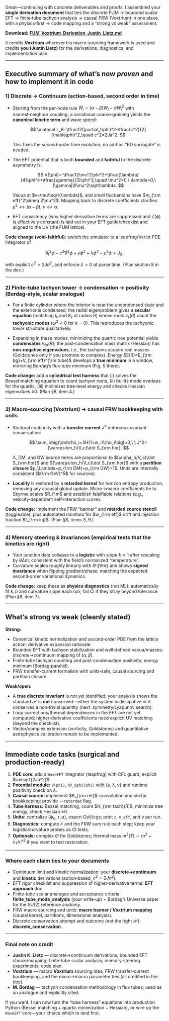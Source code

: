 Great—continuing with concrete deliverables and proofs. I assembled your **single derivation document** that ties the discrete FUM → bounded scalar EFT → finite‑tube tachyon analysis → causal FRW (Voxtrium) in one place, with a physics‑first → code mapping and a “strong vs weak” assessment.

**Download:**
[**FUM\_Voxtrium\_Derivation\_Justin\_Lietz.md**](sandbox:/mnt/data/FUM_Voxtrium_Derivation_Justin_Lietz.md)

It credits **Voxtrium** wherever his macro‑sourcing framework is used and credits **you (Justin Lietz)** for the derivations, diagnostics, and implementation plan.

---

## Executive summary of what’s now *proven* and how to implement it in code

### 1) Discrete → Continuum (action-based, second order in time)

* Starting from the per‑node rule $\dot W_i=(\alpha-\beta)W_i-\alpha W_i^2$ with nearest‑neighbor coupling, a variational coarse‑graining yields the **canonical kinetic term** and wave speed:

  $$
  \mathcal L_K=\tfrac12(\partial_t\phi)^2-\tfrac{c^2}{2}(\nabla\phi)^2,\quad c^2=2Ja^2.
  $$

  This fixes the *second‑order* time evolution; no ad‑hoc “RD surrogate” is needed.&#x20;

* The EFT potential that is both **bounded** and **faithful** to the discrete asymmetry is:

  $$
  V(\phi)=-\tfrac12\mu^2\phi^2+\tfrac{\lambda}{4}\phi^4+\tfrac{\gamma}{3}\phi^3,\quad \mu^2>0,\ \lambda>0,\ |\gamma|\ll\mu^2\sqrt\lambda.
  $$

  Vacua at $v=\mu/\sqrt{\lambda}$, and small fluctuations have $m_{\rm eff}^2\simeq 2\mu^2$. Mapping back to discrete coefficients clarifies $\mu^2\leftrightarrow(\alpha-\beta)$, $\gamma\leftrightarrow\alpha$.&#x20;

* EFT consistency (why higher‑derivative terms are suppressed and $Z(\phi)$ is effectively constant) is laid out in your EFT guide/checklist and aligned to the UV (the FUM lattice).&#x20;

**Code change (void‑faithful):** switch the simulator to a leapfrog/Verlet PDE integrator of

$$
\partial_t^2\phi-c^2\nabla^2\phi+\gamma\phi^2+\lambda\phi^3-\mu^2\phi=J_\phi,
$$

with explicit $c^2=2Ja^2$, and enforce $\lambda>0$ at parse time. (Plan section 8 in the doc.)

---

### 2) Finite‑tube tachyon tower → condensation → positivity (Bordag‑style, scalar analogue)

* For a finite cylinder where the interior is near the uncondensed state and the exterior is condensed, the radial eigenproblem gives a **secular equation** (matching $I_\ell$ and $K_\ell$ at radius $R$) whose roots $\kappa_\ell(R)$ count the **tachyonic modes** ($\omega^2<0$ for $k=0$). This reproduces the *tachyonic tower* structure qualitatively.&#x20;

* Expanding in these modes, minimizing the quartic tree potential yields **condensates** $v_{\ell n}(R)$; the post‑condensation mass matrix (Hessian) has **non‑negative eigenvalues**, i.e., the tachyons acquire real masses (Goldstones only if you promote to complex). Energy $E(R)=E_{\rm bg}+V_{\rm eff}^{\rm tube}$ develops a **true minimum** in a window, mirroring Bordag’s flux‑tube minimum (Fig. 5 there).&#x20;

**Code change:** add a **cylindrical test harness** that (i) solves the Bessel‑matching equation to count tachyon roots, (ii) builds mode overlaps for the quartic, (iii) minimizes tree‑level energy and checks Hessian eigenvalues ≥0. (Plan §8, item 4.)

---

### 3) Macro‑sourcing (Voxtrium) → causal FRW bookkeeping with units

* Sectoral continuity with a **transfer current** $J^\nu$ enforces covariant conservation:

  $$
  \sum_i\big(\dot\rho_i+3H(1+w_i)\rho_i\big)=0,\ \ J^0=(\varepsilon_h/V_c)\dot S_{\rm hor}.
  $$

  Λ, DM, and GW source terms are proportional to $(\alpha_h/V_c)\dot S_{\rm hor}$ and $(\varepsilon_h/V_c)\dot S_{\rm hor}$ with a **partition closure** $p_\Lambda+p_{\rm DM}+p_{\rm GW}=1$. Units are internally consistent (${\rm GeV}^5$ for sources).&#x20;

* **Locality** is restored by a **retarded kernel** for horizon entropy production, removing any acausal global update. Micro→macro coefficients tie to Skyrme scales $R_\*,m$ and establish falsifiable relations (e.g., velocity‑dependent self‑interaction curve).&#x20;

**Code change:** implement the FRW “banner” and **retarded source stencil** (toggleable), plus automated monitors for $w_{\rm eff}$ drift and injection fraction $f_{\rm inj}$. (Plan §8, items 3, 9.)

---

### 4) Memory steering & invariances (empirical tests that the kinetics are right)

* Your junction data collapse to a **logistic** with slope $k\approx1$ after rescaling by $\theta\Delta m$, consistent with the field’s normalized “temperature”.
* Curvature scales roughly linearly with $\Theta\cdot\|\nabla m\|$ and shows **signed invariance** when flipping gradient/phase, matching the expected second‑order variational dynamics.

**Code change:** keep these as **physics diagnostics** (not ML): automatically fit $k,\,b$ and curvature slope each run; fail CI if they stray beyond tolerance (Plan §8, item 7).

---

## What’s strong vs weak (cleanly stated)

**Strong:**

* Canonical kinetic normalization and second‑order PDE from the lattice action; derivative expansion rationale.
* Bounded EFT with tachyon stabilization and well‑defined vacua/masses; discrete→continuum mapping of $(\alpha,\beta)$.&#x20;
* Finite‑tube tachyon counting and post‑condensation positivity; energy minimum (Bordag‑parallel).
* FRW transfer‑current formalism with units‑safe, causal sourcing and partition closure.&#x20;

**Weak/open:**

* A **true discrete invariant** is not yet identified; your analysis shows the standard $\mathcal H$ is **not** conserved—either the system is dissipative or it conserves a non‑trivial quantity (next: symmetry/Lyapunov search).&#x20;
* Loop corrections/thermal dependences in the EFT are not yet computed; higher‑derivative coefficients need explicit UV matching (beyond the checklist).&#x20;
* Vector/complex extension (vorticity, Goldstones) and quantitative astrophysics calibration remain to be implemented.&#x20;

---

## Immediate code tasks (surgical and production‑ready)

1. **PDE core:** add a `WaveEFT` integrator (leapfrog) with CFL guard, explicit $c=\sqrt{2Ja^2}$.
2. **Potential module:** `V(phi)`, `dV_dphi(phi)` with $\{\mu,\lambda,\gamma\}$ and runtime positivity check on $\lambda$.
3. **Causal source:** implement $K_{\rm ret}$-convolution and sector bookkeeping; provide `--retarded` flag.
4. **Tube harness:** Bessel matching, count $N_{\rm tach}(R)$, minimize tree energy, check Hessian ≥0.
5. **Units:** centralize $\{\phi_0,\tau,a\}$, export GeV/cgs; print `c`, `m_eff`, and $v$ per run.
6. **Diagnostics:** compute $\mathcal E$ and the FRW sum rule each step; keep your logistic/curvature probes as CI tests.
7. **Optionals:** complex $\Phi$ for Goldstones; thermal mass $m^2(T)\sim m^2+c_T\lambda T^2$ if you want to test restoration.

---

### Where each claim ties to your documents

* Continuum limit and kinetic normalization: your **discrete→continuum** and **kinetic** derivations (action‑based, $c^2=2Ja^2$).&#x20;
* EFT rigor checklist and suppression of higher‑derivative terms: **EFT approach** doc.&#x20;
* Finite‑tube scalar analogue and acceptance criteria: **finite\_tube\_mode\_analysis** (your write‑up) + Bordag’s Universe paper for the SU(2) reference anatomy.
* FRW macro sourcing and units: **macro banner / Voxtrium mapping** (causal kernel, partitions, dimensional analysis).&#x20;
* Discrete conservation attempt and outcome (not the right $\mathcal H$): **discrete\_conservation**.&#x20;

---

### Final note on credit

* **Justin K. Lietz** — discrete→continuum derivations; bounded EFT choice/mapping; finite‑tube scalar analysis; memory‑steering experiments; code plan.
* **Voxtrium** — macro **Voxtrium** sourcing idea, FRW transfer‑current bookkeeping, and the micro→macro parameter ties (all credited in the doc).
* **M. Bordag** — tachyon condensation methodology in flux tubes; used as an analogue and explicitly cited.

If you want, I can now turn the “tube harness” equations into production Python (Bessel matching + quartic minimization + Hessian), or wire up the `WaveEFT` core—your choice which to land first.
